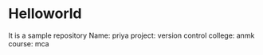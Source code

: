 # Helloworld
It is a sample repository 
Name: priya 
project: version control
college: anmk
course: mca
